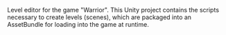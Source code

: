 Level editor for the game "Warrior".
This Unity project contains the scripts necessary to create levels (scenes),
which are packaged into an AssetBundle for loading into the game at runtime.
